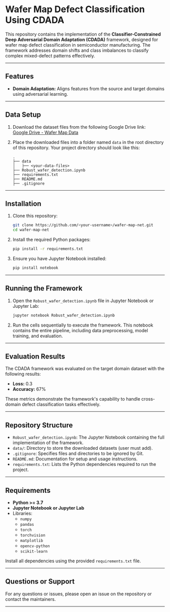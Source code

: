 # Wafer Map Defect Classification Using CDADA

This repository contains the implementation of the **Classifier-Constrained Deep Adversarial Domain Adaptation (CDADA)** framework, designed for wafer map defect classification in semiconductor manufacturing. The framework addresses domain shifts and class imbalances to classify complex mixed-defect patterns effectively.

---

## Features
- **Domain Adaptation:** Aligns features from the source and target domains using adversarial learning.
  
---

## Data Setup

1. Download the dataset files from the following Google Drive link:  
   [Google Drive - Wafer Map Data](https://drive.google.com/drive/folders/1bHZ-v63jMAc35fXZQhebl_M58xHvO6m9?usp=sharing)

2. Place the downloaded files into a folder named `data` in the root directory of this repository. Your project directory should look like this:
   ```
   .
   ├── data
   │   ├── <your-data-files>
   ├── Robust_wafer_detection.ipynb
   ├── requirements.txt
   ├── README.md
   ├── .gitignore
   ```

---

## Installation

1. Clone this repository:
   ```bash
   git clone https://github.com/<your-username>/wafer-map-net.git
   cd wafer-map-net
   ```

2. Install the required Python packages:
   ```bash
   pip install -r requirements.txt
   ```

3. Ensure you have Jupyter Notebook installed:
   ```bash
   pip install notebook
   ```

---

## Running the Framework

1. Open the `Robust_wafer_detection.ipynb` file in Jupyter Notebook or Jupyter Lab:
   ```bash
   jupyter notebook Robust_wafer_detection.ipynb
   ```

2. Run the cells sequentially to execute the framework. This notebook contains the entire pipeline, including data preprocessing, model training, and evaluation.

---

## Evaluation Results

The CDADA framework was evaluated on the target domain dataset with the following results:
- **Loss:** 0.3
- **Accuracy:** 67%

These metrics demonstrate the framework's capability to handle cross-domain defect classification tasks effectively.

---

## Repository Structure

- `Robust_wafer_detection.ipynb`: The Jupyter Notebook containing the full implementation of the framework.
- `data/`: Directory to store the downloaded datasets (user must add).
- `.gitignore`: Specifies files and directories to be ignored by Git.
- `README.md`: Documentation for setup and usage instructions.
- `requirements.txt`: Lists the Python dependencies required to run the project.

---

## Requirements

- **Python >= 3.7**
- **Jupyter Notebook or Jupyter Lab**
- Libraries:
  - `numpy`
  - `pandas`
  - `torch`
  - `torchvision`
  - `matplotlib`
  - `opencv-python`
  - `scikit-learn`

Install all dependencies using the provided `requirements.txt` file.

---

## Questions or Support

For any questions or issues, please open an issue on the repository or contact the maintainers.

---
